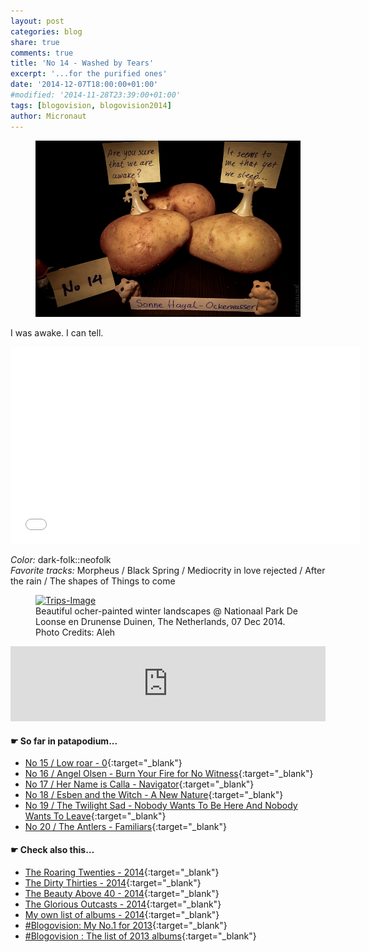 ```yaml
---
layout: post
categories: blog
share: true
comments: true
title: 'No 14 - Washed by Tears'
excerpt: '...for the purified ones'
date: '2014-12-07T18:00:00+01:00'
#modified: '2014-11-28T23:39:00+01:00'
tags: [blogovision, blogovision2014]
author: Micronaut
---
```

<figure>
	<a href="/images/posts/blogovision/SonneHagal.jpg"><img src="/images/posts/blogovision/SonneHagal.jpg" alt="SonneHagal-Image" class="center"/></a>
</figure>

I was awake. I can tell.

<iframe width="560" height="315" src="//www.youtube.com/embed/3yNtmD2EzkQ" frameborder="0" allowfullscreen>&nbsp;</iframe>

*Color:* dark-folk::neofolk<br/>
*Favorite tracks:*  Morpheus / Black Spring / Mediocrity in love rejected / After the rain / The shapes of Things to come

<figure>
	<a href="/images/posts/trips/DrunenseDuinen_07122014.jpg"><img src="/images/posts/trips/DrunenseDuinen_07122014.jpg" alt="Trips-Image" class="center"/></a>
    <figcaption>Beautiful ocher-painted winter landscapes @ Nationaal Park De Loonse en Drunense Duinen, The Netherlands, 07 Dec 2014. Photo Credits: Aleh</figcaption>
</figure>

<iframe style="border: 0; width: 100%; height: 120px;" src="https://bandcamp.com/EmbeddedPlayer/album=3839058632/size=large/bgcol=ffffff/linkcol=0687f5/tracklist=false/artwork=small/track=3908904681/transparent=true/" seamless><a href="http://tescogermany.bandcamp.com/album/ockerwasser">Ockerwasser by Sonne hagal</a>&nbsp;</iframe>

#### &#x261B; So far in patapodium...
* [No 15 / Low roar - 0](/blog/blogovision2014-no15/){:target="_blank"}
* [No 16 / Angel Olsen - Burn Your Fire for No Witness](/blog/blogovision2014-no16/){:target="_blank"}
* [No 17 / Her Name is Calla - Navigator](/blog/blogovision2014-no17/){:target="_blank"}
* [No 18 / Esben and the Witch - A New Nature](/blog/blogovision2014-no18/){:target="_blank"}
* [No 19 / The Twilight Sad - Nobody Wants To Be Here And Nobody Wants To Leave](/blog/blogovision2014-no19/){:target="_blank"}
* [No 20 / The Antlers - Familiars](/blog/blogovision2014-no20/){:target="_blank"}

#### &#x261B; Check also this…
* [The Roaring Twenties - 2014](/blog/blogovision2014-the-roaring-twenties/){:target="_blank"}
* [The Dirty Thirties - 2014](/blog/blogovision2014-the-dirty-thirties/){:target="_blank"}
* [The Beauty Above 40 - 2014](/blog/blogovision2014-the-beauty-above-40/){:target="_blank"}
* [The Glorious Outcasts - 2014](/blog/blogovision2014-the-glorious-outcasts-2014/){:target="_blank"}
* [My own list of albums - 2014](/blog/complete-list-2014/){:target="_blank"}
* [#Blogovision: My No.1 for 2013](/blog/blogovision2013-no01/){:target="_blank"}
* [#Blogovision : The list of 2013 albums](/blog/blogovision-my-own-list-of-2013-nominees-albums/){:target="_blank"}